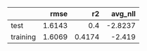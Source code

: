 |          |   rmse |     r2 |   avg_nll |
|:---------|-------:|-------:|----------:|
| test     | 1.6143 | 0.4    |   -2.8237 |
| training | 1.6069 | 0.4174 |   -2.419  |